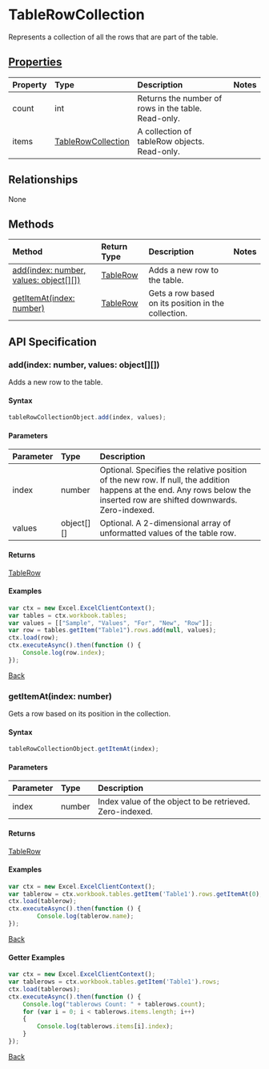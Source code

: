 # TableRowCollection

Represents a collection of all the rows that are part of the table.

## [Properties](#getter-examples)
| Property       | Type    |Description|Notes |
|:---------------|:--------|:----------|:-----|
|count|int|Returns the number of rows in the table. Read-only.||
|items|[TableRowCollection](tablerowcollection.md)|A collection of tableRow objects. Read-only.||

## Relationships
None


## Methods

| Method           | Return Type    |Description|Notes |
|:---------------|:--------|:----------|:-----|
|[add(index: number, values: object[][])](#addindex-number-values-object)|[TableRow](tablerow.md)|Adds a new row to the table.||
|[getItemAt(index: number)](#getitematindex-number)|[TableRow](tablerow.md)|Gets a row based on its position in the collection.||

## API Specification

### add(index: number, values: object[][])
Adds a new row to the table.

#### Syntax
```js
tableRowCollectionObject.add(index, values);
```

#### Parameters
| Parameter       | Type    |Description|
|:---------------|:--------|:----------|
|index|number|Optional. Specifies the relative position of the new row. If null, the addition happens at the end. Any rows below the inserted row are shifted downwards. Zero-indexed.|
|values|object[][]|Optional. A 2-dimensional array of unformatted values of the table row.|

#### Returns
[TableRow](tablerow.md)

#### Examples

```js
var ctx = new Excel.ExcelClientContext();
var tables = ctx.workbook.tables;
var values = [["Sample", "Values", "For", "New", "Row"]];
var row = tables.getItem("Table1").rows.add(null, values);
ctx.load(row);
ctx.executeAsync().then(function () {
	Console.log(row.index);
});
```

[Back](#methods)

### getItemAt(index: number)
Gets a row based on its position in the collection.

#### Syntax
```js
tableRowCollectionObject.getItemAt(index);
```

#### Parameters
| Parameter       | Type    |Description|
|:---------------|:--------|:----------|
|index|number|Index value of the object to be retrieved. Zero-indexed.|

#### Returns
[TableRow](tablerow.md)

#### Examples

```js
var ctx = new Excel.ExcelClientContext();
var tablerow = ctx.workbook.tables.getItem('Table1').rows.getItemAt(0);
ctx.load(tablerow);
ctx.executeAsync().then(function () {
		Console.log(tablerow.name);
});
```

[Back](#methods)

#### Getter Examples

```js
var ctx = new Excel.ExcelClientContext();
var tablerows = ctx.workbook.tables.getItem('Table1').rows;
ctx.load(tablerows);
ctx.executeAsync().then(function () {
	Console.log("tablerows Count: " + tablerows.count);
	for (var i = 0; i < tablerows.items.length; i++)
	{
		Console.log(tablerows.items[i].index);
	}
});
```
[Back](#properties)
